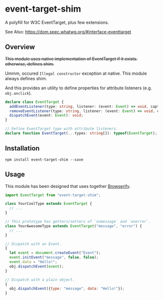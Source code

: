 # event-target-shim

A polyfill for W3C EventTarget, plus few extensions.

See Also: https://dom.spec.whatwg.org/#interface-eventtarget


## Overview

~~This module uses native implementation of EventTarget if it exists.~~
~~otherwise, defines shim.~~

Ummm, occured `Illegal constructor` exception at native.
This module always defines shim.

And this provides an utility to define properties for attribute listeners (e.g. `obj.onclick`).

```ts
declare class EventTarget {
  addEventListener(type: string, listener: (event: Event) => void, capture?: boolean = false): void;
  removeEventListener(type: string, listener: (event: Event) => void, capture?: boolean = false): void;
  dispatchEvent(event: Event): void;
}

// Define EventTarget type with attribute listeners.
declare function EventTarget(...types: string[]): typeof(EventTarget);
```


## Installation

```
npm install event-target-shim --save
```

## Usage

This module has been designed that uses together [Browserify](http://browserify.org/).

```js
import EventTarget from "event-target-shim";

class YourCoolType extends EventTarget {
  // ...
}

// This prototype has getters/setters of `onmessage` and `onerror`.
class YourAwesomeType extends EventTarget("message", "error") {
  // ...
}

// Dispatch with an Event.
{
  let event = document.createEvent("Event");
  event.initEvent("message", false, false);
  event.data = "Hello!";
  obj.dispatchEvent(event);
}

// Dispatch with a plain object.
{
  obj.dispatchEvent({type: "message", data: "Hello!"});
}
```
